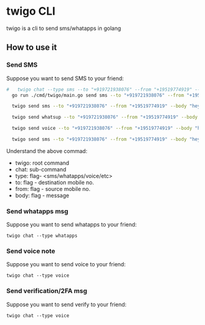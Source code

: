 # twigo CLI

twigo is a cli to send sms/whatapps in golang

## How to use it

### Send SMS

Suppose you want to send SMS to your friend:

```bash
#   twigo chat --type sms --to "+919721938076" --from "+19519774919" --body "hey buddy !!" 
  go run ./cmd/twigo/main.go send sms --to "+919721938076" --from "+19519774919" --body "hey buddy..."

  twigo send sms --to "+919721938076" --from "+19519774919" --body "hey buddy !!"

  twigo send whatsup --to "+919721938076" --from "+19519774919" --body "hey buddy !!"

  twigo send voice --to "+919721938076" --from "+19519774919" --body "hey buddy !!"

  twigo send sms --to "+919721938076" --from "+19519774919" --body "hey buddy !!"


```

Understand the above commad:

- twigo: root command
- chat: sub-command
- type: flag-  <sms/whatapps/voice/etc>
- to: flag - destination mobile no.
- from: flag - source mobile no.
- body: flag - message

### Send whatapps msg

Suppose you want to send whatapps to your friend:

` twigo chat --type whatapps `

### Send voice note

Suppose you want to send voice to your friend:

` twigo chat --type voice `

### Send verification/2FA msg

Suppose you want to send verify to your friend:

` twigo chat --type voice `
